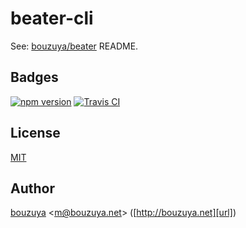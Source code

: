 # beater-cli

See: [bouzuya/beater][] README.

[bouzuya/beater]: https://github.com/bouzuya/beater

## Badges

[![npm version][npm-badge-url]][npm-url]
[![Travis CI][travisci-badge-url]][travisci-url]

[npm-badge-url]: https://badge.fury.io/js/beater-cli.svg
[npm-url]: https://www.npmjs.com/package/beater-cli
[travisci-badge-url]: https://travis-ci.org/bouzuya/beater-cli.svg?branch=master
[travisci-url]: https://travis-ci.org/bouzuya/beater-cli

## License

[MIT](LICENSE)

## Author

[bouzuya][user] &lt;[m@bouzuya.net][email]&gt; ([http://bouzuya.net][url])

[user]: https://github.com/bouzuya
[email]: mailto:m@bouzuya.net
[url]: http://bouzuya.net
